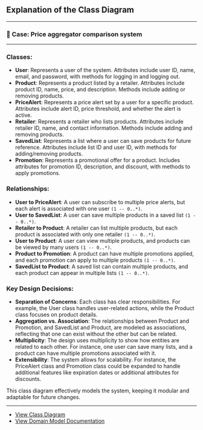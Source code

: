 ## Explanation of the Class Diagram

---

### 🎯 Case: Price aggregator comparison system

---

### Classes:
- **User**: Represents a user of the system. Attributes include user ID, name, email, and password, with methods for logging in and logging out.
- **Product**: Represents a product listed by a retailer. Attributes include product ID, name, price, and description. Methods include adding or removing products.
- **PriceAlert**: Represents a price alert set by a user for a specific product. Attributes include alert ID, price threshold, and whether the alert is active.
- **Retailer**: Represents a retailer who lists products. Attributes include retailer ID, name, and contact information. Methods include adding and removing products.
- **SavedList**: Represents a list where a user can save products for future reference. Attributes include list ID and user ID, with methods for adding/removing products.
- **Promotion**: Represents a promotional offer for a product. Includes attributes for promotion ID, description, and discount, with methods to apply promotions.

### Relationships:
- **User to PriceAlert**: A user can subscribe to multiple price alerts, but each alert is associated with one user `(1 -- 0..*)`.
- **User to SavedList**: A user can save multiple products in a saved list `(1 -- 0..*)`.
- **Retailer to Product**: A retailer can list multiple products, but each product is associated with only one retailer `(1 -- 0..*)`.
- **User to Product**: A user can view multiple products, and products can be viewed by many users `(1 -- 0..*)`.
- **Product to Promotion**: A product can have multiple promotions applied, and each promotion can apply to multiple products `(1 -- 0..*)`.
- **SavedList to Product**: A saved list can contain multiple products, and each product can appear in multiple lists `(1 -- 0..*)`.

### Key Design Decisions:

- **Separation of Concerns**: Each class has clear responsibilities. For example, the User class handles user-related actions, while the Product class focuses on product details.
- **Aggregation vs. Association**: The relationships between Product and Promotion, and SavedList and Product, are modeled as associations, reflecting that one can exist without the other but can be related.
- **Multiplicity**: The design uses multiplicity to show how entities are related to each other. For instance, one user can save many lists, and a product can have multiple promotions associated with it.
- **Extensibility**: The system allows for scalability. For instance, the PriceAlert class and Promotion class could be expanded to handle additional features like expiration dates or additional attributes for discounts.


This class diagram effectively models the system, keeping it modular and adaptable for future changes.

---

* [View Class Diagram](class_diagram.js)
* [View Domain Model Documentation](domain_model_documentation.md)

